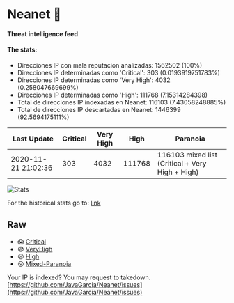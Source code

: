 # Neanet :hocho:
#### Threat intelligence feed
#### The stats:

- Direcciones IP con mala reputacion analizadas: 1562502 (100%)
- Direcciones IP determinadas como 'Critical':  303 (0.0193919751783%)
- Direcciones IP determinadas como 'Very High':  4032 (0.258047669699%)
- Direcciones IP determinadas como 'High':  111768 (7.15314284398)
- Total de direcciones IP indexadas en Neanet:  116103 (7.43058248885%)
- Total de direcciones IP descartadas en Neanet:  1446399 (92.5694175111%)

| Last Update | Critical | Very High | High | Paranoia |
| --- | --- | --- | --- | --- |
| 2020-11-21 21:02:36 | 303 | 4032 | 111768 | 116103 mixed list (Critical + Very High + High)|

![Stats](https://docs.google.com/spreadsheets/d/e/2PACX-1vSnaNMIXVabIpDJjufMlzH7poXnshF3mgd8Is1g9ytUEzVsP5my4Trn8f-xkoLLQ38xpL3HtmUexLo6/pubchart?oid=501124687&format=image)

For the historical stats go to: [link](/stats.csv)
## Raw
- :scream: [Critical](https://raw.githubusercontent.com/JavaGarcia/Neanet/master/blacklists/neanet_critical.txt)
- :fearful: [VeryHigh](https://raw.githubusercontent.com/JavaGarcia/Neanet/master/blacklists/neanet_veryHigh.txtt)
- :frowning: [High](https://raw.githubusercontent.com/JavaGarcia/Neanet/master/blacklists/neanet_high.txt)
- :dizzy_face: [Mixed-Paranoia](https://raw.githubusercontent.com/JavaGarcia/Neanet/master/blacklists/neanet_all.txt)


Your IP is indexed? You may request to takedown. [https://github.com/JavaGarcia/Neanet/issues](https://github.com/JavaGarcia/Neanet/issues)







































































































































































































































































































































































































































































































































































































































































































































































































































































































































































































































































































































































































































































































































































































































































































































































































































































































































































































































































































































































































































































































































































































































































































































































































